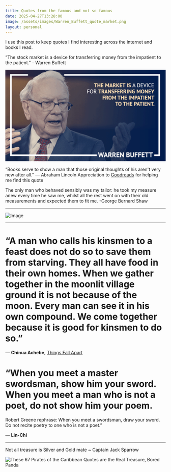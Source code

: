 ```yaml
---
title: Quotes from the famous and not so famous
date: 2025-04-27T13:28:00
image: /assets/images/Warren_Buffett_quote_market.png
layout: personal
---
```

I use this post to keep quotes I find interesting across the internet and books I read.

“The stock market is a device for transferring money from the impatient to the patient.” - Warren Buffett

![](/assets/images/Warren_Buffett_quote_market.png)

“Books serve to show a man that those original thoughts of his aren't very new after all.”
― Abraham Lincoln
Appreciation to [Goodreads](https://www.goodreads.com/quotes/361-books-serve-to-show-a-man-that-those-original-thoughts) for helping me find this quote

The only man who behaved sensibly was my tailor: he took my measure anew every time he saw me, whilst all the rest went on with their old measurements and expected them to fit me.
-George Bernard Shaw

---

![Image](https://pbs.twimg.com/media/Goi5CsPW0AABO8o?format=jpg&name=small)

---

# “A man who calls his kinsmen to a feast does not do so to save them from starving. They all have food in their own homes. When we gather together in the moonlit village ground it is not because of the moon. Every man can see it in his own compound. We come together because it is good for kinsmen to do so.”

― **Chinua Achebe,** [Things Fall Apart](https://www.goodreads.com/work/quotes/825843)

# “When you meet a master swordsman, show him your sword. When you meet a man who is not a poet, do not show him your poem.

Robert Greene rephrase:
When you meet a swordsman, draw your sword. Do not recite poetry to one who is not a poet.”

― **Lin-Chi**

---

Not all treasure is Silver and Gold mate \~ Captain Jack Sparrow

![These 67 Pirates of the Caribbean Quotes are the Real Treasure, Bored Panda](https://www.boredpanda.com/blog/wp-content/uploads/2023/09/pirates-of-the-caribbean-quotes-fb.png)

